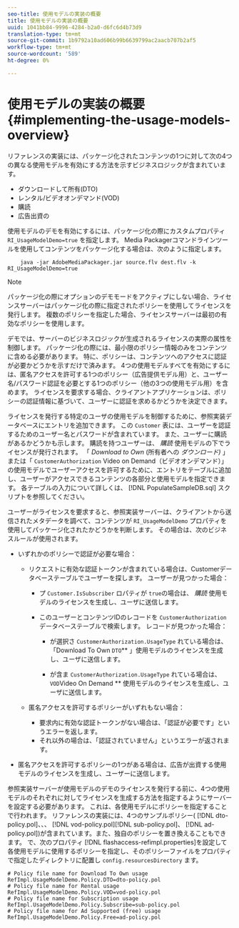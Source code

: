 ```yaml
---
seo-title: 使用モデルの実装の概要
title: 使用モデルの実装の概要
uuid: 1041bb84-9996-4284-b2a0-d6fc6d4b73d9
translation-type: tm+mt
source-git-commit: 1b9792a10ad606b99b6639799ac2aacb707b2af5
workflow-type: tm+mt
source-wordcount: '589'
ht-degree: 0%

---
```



# 使用モデルの実装の概要 {#implementing-the-usage-models-overview}

リファレンスの実装には、パッケージ化されたコンテンツの1つに対して次の4つの異なる使用モデルを有効にする方法を示すビジネスロジックが含まれています。

* ダウンロードして所有(DTO)
* レンタル/ビデオオンデマンド(VOD)
* 購読
* 広告出資の

使用モデルのデモを有効にするには、パッケージ化の際にカスタムプロパティ `RI_UsageModelDemo=true` を指定します。 Media Packagerコマンドラインツールを使用してコンテンツをパッケージ化する場合は、次のように指定します。

```
    java -jar AdobeMediaPackager.jar source.flv dest.flv -k RI_UsageModelDemo=true
```

>[!NOTE]
>
>パッケージ化の際にオプションのデモモードをアクティブにしない場合、ライセンスサーバーはパッケージ化の際に指定されたポリシーを使用してライセンスを発行します。 複数のポリシーを指定した場合、ライセンスサーバーは最初の有効なポリシーを使用します。

デモでは、サーバーのビジネスロジックが生成されるライセンスの実際の属性を制御します。 パッケージ化の際には、最小限のポリシー情報のみをコンテンツに含める必要があります。 特に、ポリシーは、コンテンツへのアクセスに認証が必要かどうかを示すだけで済みます。 4つの使用モデルすべてを有効にするには、匿名アクセスを許可する1つのポリシー（広告提供モデル用）と、ユーザー名/パスワード認証を必要とする1つのポリシー（他の3つの使用モデル用）を含めます。 ライセンスを要求する場合、クライアントアプリケーションは、ポリシーの認証情報に基づいて、ユーザーに認証を求めるかどうかを決定できます。

ライセンスを発行する特定のユーザの使用モデルを制御するために、参照実装データベースにエントリを追加できます。 この `Customer` 表には、ユーザーを認証するためのユーザー名とパスワードが含まれています。 また、ユーザーに購読があるかどうかも示します。 購読を持つユーザーは、 *購読* 使用モデルの下でライセンスが発行されます。 「 *Download to Own* (所有者への *ダウンロード)* 」または「 `CustomerAuthorization` Video on Demand（ビデオオンデマンド）」の使用モデルでユーザーアクセスを許可するために、エントリをテーブルに追加し、ユーザーがアクセスできるコンテンツの各部分と使用モデルを指定できます。 各テーブルの入力について詳しくは、 [!DNL PopulateSampleDB.sql] スクリプトを参照してください。

ユーザーがライセンスを要求すると、参照実装サーバーは、クライアントから送信されたメタデータを調べて、コンテンツが `RI_UsageModelDemo` プロパティを使用してパッケージ化されたかどうかを判断します。 その場合は、次のビジネスルールが使用されます。

* いずれかのポリシーで認証が必要な場合：

   * リクエストに有効な認証トークンが含まれている場合は、Customerデータベーステーブルでユーザーを探します。 ユーザーが見つかった場合：

      * プ `Customer.IsSubscriber` ロパティが `true`の場合は、 *購読* 使用モデルのライセンスを生成し、ユーザに送信します。

      * このユーザーとコンテンツIDのレコードを `CustomerAuthorization` データベーステーブルで検索します。 レコードが見つかった場合：

         * が選択さ `CustomerAuthorization.UsageType` れている場合は、「Download To Own `DTO`** 」使用モデルのライセンスを生成し、ユーザに送信します。

         * が含ま `CustomerAuthorization.UsageType` れている場合は、 `VOD`Video On Demand ** 使用モデルのライセンスを生成し、ユーザに送信します。
   * 匿名アクセスを許可するポリシーがいずれもない場合：

      * 要求内に有効な認証トークンがない場合は、「認証が必要です」というエラーを返します。
      * それ以外の場合は、「認証されていません」というエラーが返されます。


* 匿名アクセスを許可するポリシーの1つがある場合は、広告が出資する使用モデルのライセンスを生成し、ユーザーに送信します。

参照実装サーバーが使用モデルのデモのライセンスを発行する前に、4つの使用モデルのそれぞれに対してライセンスを生成する方法を指定するようにサーバーを設定する必要があります。 これは、各使用モデルにポリシーを指定することで行われます。 リファレンスの実装には、4つのサンプルポリシー( [!DNL dto-policy.pol]、、、 [!DNL vod-policy.pol][!DNL sub-policy.pol]、 [!DNL ad-policy.pol])が含まれています。また、独自のポリシーを置き換えることもできます。 で、次のプロパティ [!DNL flashaccess-refimpl.properties]を設定して各使用モデルに使用するポリシーを指定し、そのポリシーファイルをプロパティで指定したディレクトリに配置し `config.resourcesDirectory` ます。

```
# Policy file name for Download To Own usage  
RefImpl.UsageModelDemo.Policy.DTO=dto-policy.pol  
# Policy file name for Rental usage  
RefImpl.UsageModelDemo.Policy.VOD=vod-policy.pol  
# Policy file name for Subscription usage  
RefImpl.UsageModelDemo.Policy.Subscribe=sub-policy.pol  
# Policy file name for Ad Supported (free) usage  
RefImpl.UsageModelDemo.Policy.Free=ad-policy.pol
```

